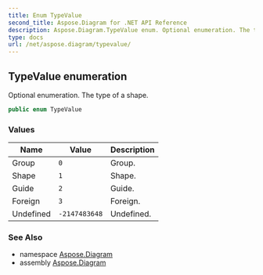 ```yaml
---
title: Enum TypeValue
second_title: Aspose.Diagram for .NET API Reference
description: Aspose.Diagram.TypeValue enum. Optional enumeration. The type of a shape
type: docs
url: /net/aspose.diagram/typevalue/
---
```

## TypeValue enumeration

Optional enumeration. The type of a shape.

```csharp
public enum TypeValue
```

### Values

| Name | Value | Description |
| --- | --- | --- |
| Group | `0` | Group. |
| Shape | `1` | Shape. |
| Guide | `2` | Guide. |
| Foreign | `3` | Foreign. |
| Undefined | `-2147483648` | Undefined. |

### See Also

* namespace [Aspose.Diagram](../../aspose.diagram/)
* assembly [Aspose.Diagram](../../)



